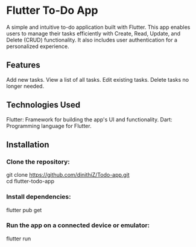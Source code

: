 # Flutter To-Do App

A simple and intuitive to-do application built with Flutter. This app enables users to manage their tasks efficiently with Create, Read, Update, and Delete (CRUD) functionality. It also includes user authentication for a personalized experience.

## Features

Add new tasks.
View a list of all tasks.
Edit existing tasks.
Delete tasks no longer needed.

## Technologies Used

Flutter: Framework for building the app's UI and functionality.
Dart: Programming language for Flutter.
 
## Installation

### Clone the repository:
git clone https://github.com/dinithiZ/Todo-app.git  
cd flutter-todo-app  

### Install dependencies:
flutter pub get  

### Run the app on a connected device or emulator:
flutter run  
